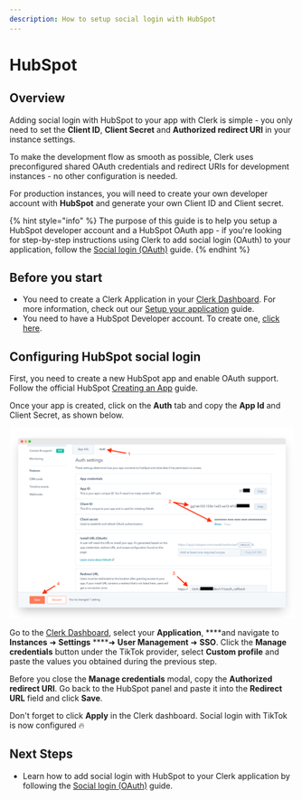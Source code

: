 ```yaml
---
description: How to setup social login with HubSpot
---
```


# HubSpot

## Overview

Adding social login with HubSpot to your app with Clerk is simple -  you only need to set the **Client ID**, **Client Secret** and **Authorized redirect URI** in your instance settings.

To make the development flow as smooth as possible, Clerk uses preconfigured shared OAuth credentials and redirect URIs for development instances - no other configuration is needed. 

For production instances, you will need to create your own developer account with **HubSpot** and generate your own Client ID and Client secret.

{% hint style="info" %}
The purpose of this guide is to help you setup a HubSpot developer account and a HubSpot OAuth app - if you're looking for step-by-step instructions using Clerk to add social login \(OAuth\) to your application, follow the [Social login \(OAuth\)](../../popular-guides/social-login-oauth.md) guide.
{% endhint %}

## Before you start

* You need to create a Clerk Application in your [Clerk Dashboard](https://dashboard.clerk.dev). For more information, check out our [Setup your application](../../popular-guides/setup-your-application.md) guide.
* You need to have a HubSpot Developer account. To create one, [click here](https://app.hubspot.com/signup/developers/step/existing-user?_ga=2.145169076.1430980384.1628431607-741498900.1628431607).

## Configuring HubSpot social login

First, you need to create a new HubSpot app and enable OAuth support. Follow the official HubSpot [Creating an App](https://developers.hubspot.com/docs/api/creating-an-app) guide.

Once your app is created, click on the **Auth** tab and copy the **App Id** and Client Secret, as shown below.

![Configuring a HubSpot app](../../.gitbook/assets/screely-1628433157057.png)

Go to the [Clerk Dashboard](https://dashboard.clerk.dev), select your **Application**, ****and navigate to **Instances**  ➜  **Settings**  ****➜  **User Management** ➜ **SSO**.  Click the **Manage credentials** button under the TikTok provider, select **Custom profile** and paste the values you obtained during the previous step.

Before you close the **Manage credentials** modal, copy the **Authorized redirect URI**. Go back to the HubSpot panel and paste it into the **Redirect URL** field and click **Save**.

Don't forget to click **Apply** in the Clerk dashboard. Social login with TikTok is now configured 🔥 

## Next Steps

* Learn how to add social login with HubSpot to your Clerk application by following the [Social login \(OAuth\)](../../popular-guides/social-login-oauth.md) guide.

